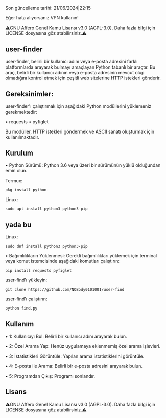 Son güncelleme tarihi:
21/06/2024|22:15

Eğer hata alıyorsanız VPN kullanın!

⚠️GNU Affero Genel Kamu Lisansı v3.0 (AGPL-3.0). Daha fazla bilgi için LICENSE dosyasına göz atabilirsiniz.⚠️

## user-finder

user-finder, belirli bir kullanıcı adını veya e-posta adresini farklı platformlarda arayarak bulmayı amaçlayan Python tabanlı bir araçtır. Bu araç, belirli bir kullanıcı adının veya e-posta adresinin mevcut olup olmadığını kontrol etmek için çeşitli web sitelerine HTTP istekleri gönderir.

## Gereksinimler:

user-finder'ı çalıştırmak için aşağıdaki Python modüllerini yüklemeniz gerekmektedir:

• requests
• pyfiglet

Bu modüller, HTTP istekleri göndermek ve ASCII sanatı oluşturmak için kullanılmaktadır.

## Kurulum

• Python Sürümü: Python 3.6 veya üzeri bir sürümünün yüklü olduğundan emin olun.

Termux:

```
pkg install python
```

Linux:

```
sudo apt install python3 python3-pip
```
## yada bu
Linux:

```
sudo dnf install python3 python3-pip
```


• Bağımlılıkların Yüklenmesi: Gerekli bağımlılıkları yüklemek için terminal veya komut istemcisinde aşağıdaki komutları çalıştırın:

```
pip install requests pyfiglet
```
user-find'ı yükleyin:

```
git clone https://github.com/NOBody0101001/user-find
```
user-find'ı çalıştırın:

```
python find.py
```

## Kullanım

• 1: Kullanıcıyı Bul: 
Belirli bir kullanıcı adını arayarak bulun.

• 2: Özel Arama Yap: 
Henüz uygulamaya eklenmemiş özel arama işlevleri.

• 3: İstatistikleri Görüntüle: 
Yapılan arama istatistiklerini görüntüle.

• 4: E-posta ile Arama: 
Belirli bir e-posta adresini arayarak bulun.

• 5: Programdan Çıkış: 
Programı sonlandır.

## Lisans

⚠️GNU Affero Genel Kamu Lisansı v3.0 (AGPL-3.0). Daha fazla bilgi için LICENSE dosyasına göz atabilirsiniz.⚠️
